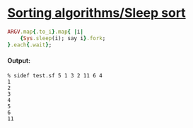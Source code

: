 [1]: http://rosettacode.org/wiki/Sorting_algorithms/Sleep_sort

# [Sorting algorithms/Sleep sort][1]

```ruby
ARGV.map{.to_i}.map{ |i|
    {Sys.sleep(i); say i}.fork;
}.each{.wait};
```

#### Output:
```
% sidef test.sf 5 1 3 2 11 6 4
1
2
3
4
5
6
11
```